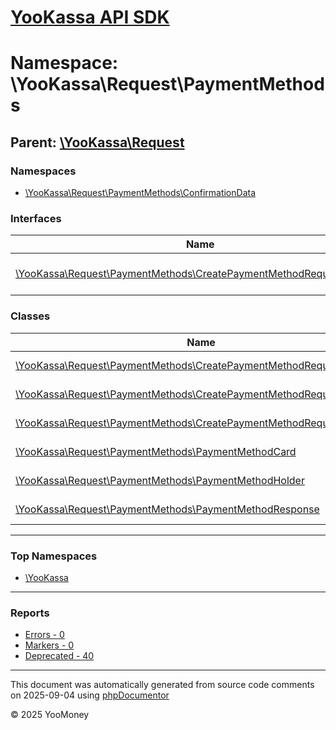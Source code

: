# [YooKassa API SDK](../home.md)

# Namespace: \YooKassa\Request\PaymentMethods

## Parent: [\YooKassa\Request](../namespaces/yookassa-request.md)

### Namespaces

* [\YooKassa\Request\PaymentMethods\ConfirmationData](../namespaces/yookassa-request-paymentmethods-confirmationdata.md)

### Interfaces

| Name | Summary |
| ---- | ------- |
| [\YooKassa\Request\PaymentMethods\CreatePaymentMethodRequestInterface](../classes/YooKassa-Request-PaymentMethods-CreatePaymentMethodRequestInterface.md) | Класс, представляющий модель CreatePaymentMethodRequest. |

### Classes

| Name | Summary |
| ---- | ------- |
| [\YooKassa\Request\PaymentMethods\CreatePaymentMethodRequest](../classes/YooKassa-Request-PaymentMethods-CreatePaymentMethodRequest.md) | Класс, представляющий модель CreatePaymentMethodRequest. |
| [\YooKassa\Request\PaymentMethods\CreatePaymentMethodRequestBuilder](../classes/YooKassa-Request-PaymentMethods-CreatePaymentMethodRequestBuilder.md) | Класс, представляющий модель CreatePaymentMethodRequestBuilder. |
| [\YooKassa\Request\PaymentMethods\CreatePaymentMethodRequestSerializer](../classes/YooKassa-Request-PaymentMethods-CreatePaymentMethodRequestSerializer.md) | Класс, представляющий модель CreatePaymentMethodRequest. |
| [\YooKassa\Request\PaymentMethods\PaymentMethodCard](../classes/YooKassa-Request-PaymentMethods-PaymentMethodCard.md) | Класс, представляющий модель PaymentMethodCard. |
| [\YooKassa\Request\PaymentMethods\PaymentMethodHolder](../classes/YooKassa-Request-PaymentMethods-PaymentMethodHolder.md) | Класс, представляющий модель PaymentMethodHolder. |
| [\YooKassa\Request\PaymentMethods\PaymentMethodResponse](../classes/YooKassa-Request-PaymentMethods-PaymentMethodResponse.md) | Класс, представляющий модель PaymentMethodResponse. |

---

### Top Namespaces

* [\YooKassa](../namespaces/yookassa.md)

---

### Reports
* [Errors - 0](../reports/errors.md)
* [Markers - 0](../reports/markers.md)
* [Deprecated - 40](../reports/deprecated.md)

---

This document was automatically generated from source code comments on 2025-09-04 using [phpDocumentor](http://www.phpdoc.org/)

&copy; 2025 YooMoney